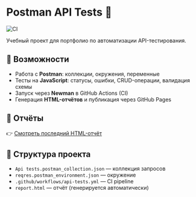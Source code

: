 # Postman API Tests 🚀

![CI](https://github.com/niiksolo/postman-api-tests/actions/workflows/api-tests.yml/badge.svg)

Учебный проект для портфолио по автоматизации API-тестирования.  

## 📌 Возможности
- Работа с **Postman**: коллекции, окружения, переменные  
- Тесты на **JavaScript**: статусы, ошибки, CRUD-операции, валидация схемы  
- Запуск через **Newman** в GitHub Actions (CI)  
- Генерация **HTML-отчётов** и публикация через GitHub Pages  

## 🔗 Отчёты
👉 [Смотреть последний HTML-отчёт](https://niiksolo.github.io/postman-api-tests/report.html)  

## 📂 Структура проекта
- `Api tests.postman_collection.json` — коллекция запросов  
- `reqres.postman_environment.json` — окружение  
- `.github/workflows/api-tests.yml` — CI pipeline  
- `report.html` — отчёт (генерируется автоматически)  